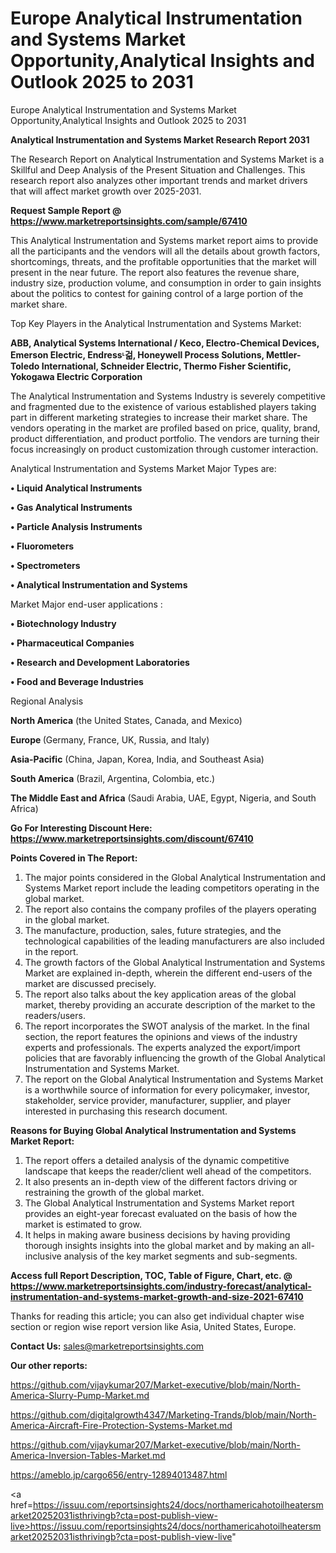 # Europe Analytical Instrumentation and Systems Market Opportunity,Analytical Insights and Outlook 2025 to 2031
 Europe Analytical Instrumentation and Systems Market Opportunity,Analytical Insights and Outlook 2025 to 2031

<strong>Analytical Instrumentation and Systems Market Research Report 2031</strong>

The Research Report on Analytical Instrumentation and Systems Market is a Skillful and Deep Analysis of the Present Situation and Challenges. This research report also analyzes other important trends and market drivers that will affect market growth over 2025-2031.

<strong>Request Sample Report @ <a href=https://www.marketreportsinsights.com/sample/67410>https://www.marketreportsinsights.com/sample/67410</a></strong>

This Analytical Instrumentation and Systems market report aims to provide all the participants and the vendors will all the details about growth factors, shortcomings, threats, and the profitable opportunities that the market will present in the near future. The report also features the revenue share, industry size, production volume, and consumption in order to gain insights about the politics to contest for gaining control of a large portion of the market share.

Top Key Players in the Analytical Instrumentation and Systems Market:

<strong>ABB, Analytical Systems International / Keco, Electro-Chemical Devices, Emerson Electric, Endressᶫ걺, Honeywell Process Solutions, Mettler-Toledo International, Schneider Electric, Thermo Fisher Scientific, Yokogawa Electric Corporation</strong>

The Analytical Instrumentation and Systems Industry is severely competitive and fragmented due to the existence of various established players taking part in different marketing strategies to increase their market share. The vendors operating in the market are profiled based on price, quality, brand, product differentiation, and product portfolio. The vendors are turning their focus increasingly on product customization through customer interaction.

Analytical Instrumentation and Systems Market Major Types are:

<strong>• Liquid Analytical Instruments

• Gas Analytical Instruments

• Particle Analysis Instruments

• Fluorometers

• Spectrometers

• Analytical Instrumentation and Systems</strong>

Market Major end-user applications :

<strong>• Biotechnology Industry

• Pharmaceutical Companies

• Research and Development Laboratories

• Food and Beverage Industries</strong>

Regional Analysis

</u><strong><b>North America</b></strong> (the United States, Canada, and Mexico)

<strong><b>Europe </b></strong>(Germany, France, UK, Russia, and Italy)

<strong><b>Asia-Pacific</b></strong> (China, Japan, Korea, India, and Southeast Asia)

<strong><b>South America</b></strong> (Brazil, Argentina, Colombia, etc.)

<strong><b>The Middle East and Africa</b></strong> (Saudi Arabia, UAE, Egypt, Nigeria, and South Africa)

<strong>Go For Interesting Discount Here: <a href=https://www.marketreportsinsights.com/discount/67410>https://www.marketreportsinsights.com/discount/67410</a></strong>

<strong>Points Covered in The Report:</strong>
<ol>
  <li>The major points considered in the Global Analytical Instrumentation and Systems Market report include the leading competitors operating in the global market.</li>
  <li>The report also contains the company profiles of the players operating in the global market.</li>
  <li>The manufacture, production, sales, future strategies, and the technological capabilities of the leading manufacturers are also included in the report.</li>
  <li>The growth factors of the Global Analytical Instrumentation and Systems Market are explained in-depth, wherein the different end-users of the market are discussed precisely.</li>
  <li>The report also talks about the key application areas of the global market, thereby providing an accurate description of the market to the readers/users.</li>
  <li>The report incorporates the SWOT analysis of the market. In the final section, the report features the opinions and views of the industry experts and professionals. The experts analyzed the export/import policies that are favorably influencing the growth of the Global Analytical Instrumentation and Systems Market.</li>
  <li>The report on the Global Analytical Instrumentation and Systems Market is a worthwhile source of information for every policymaker, investor, stakeholder, service provider, manufacturer, supplier, and player interested in purchasing this research document.</li>
</ol>
<strong>Reasons for Buying Global Analytical Instrumentation and Systems Market Report:</strong>

<ol>
  <li>The report offers a detailed analysis of the dynamic competitive landscape that keeps the reader/client well ahead of the competitors.</li>
  <li>It also presents an in-depth view of the different factors driving or restraining the growth of the global market.</li>
  <li>The Global Analytical Instrumentation and Systems Market report provides an eight-year forecast evaluated on the basis of how the market is estimated to grow.</li>
  <li>It helps in making aware business decisions by having providing thorough insights insights into the global market and by making an all-inclusive analysis of the key market segments and sub-segments.</li>
</ol>
<strong>Access full Report Description, TOC, Table of Figure, Chart, etc. @ <a href=https://www.marketreportsinsights.com/industry-forecast/analytical-instrumentation-and-systems-market-growth-and-size-2021-67410>https://www.marketreportsinsights.com/industry-forecast/analytical-instrumentation-and-systems-market-growth-and-size-2021-67410</a></strong>


Thanks for reading this article; you can also get individual chapter wise section or region wise report version like Asia, United States, Europe.

<strong>Contact Us:</strong>
sales@marketreportsinsights.com

<strong>Our other reports:</strong>

<a href=https://github.com/vijaykumar207/Market-executive/blob/main/North-America-Slurry-Pump-Market.md>https://github.com/vijaykumar207/Market-executive/blob/main/North-America-Slurry-Pump-Market.md</a>

<a href=https://github.com/digitalgrowth4347/Marketing-Trands/blob/main/North-America-Aircraft-Fire-Protection-Systems-Market.md>https://github.com/digitalgrowth4347/Marketing-Trands/blob/main/North-America-Aircraft-Fire-Protection-Systems-Market.md</a>

<a href=https://github.com/vijaykumar207/Market-executive/blob/main/North-America-Inversion-Tables-Market.md>https://github.com/vijaykumar207/Market-executive/blob/main/North-America-Inversion-Tables-Market.md</a>

<a href=https://ameblo.jp/cargo656/entry-12894013487.html>https://ameblo.jp/cargo656/entry-12894013487.html</a>

<a href=https://issuu.com/reportsinsights24/docs/northamericahotoilheatersmarket20252031isthrivingb?cta=post-publish-view-live>https://issuu.com/reportsinsights24/docs/northamericahotoilheatersmarket20252031isthrivingb?cta=post-publish-view-live</a>"
